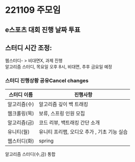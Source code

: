 # 221109 주모임


## e스포츠 대회 진행 날짜 투표

## 스터디 시간 조정: 
웹스터디- > 비대면X, 과제 진행   
알고리즘 스터디, 목요일 오후 8시, 비대면, 추후 금요일 예정  

 ### 스터디 진행상황 공유Cancel changes
| 스터디 이름    | 진행사항      |
|-----------|------------|
| 알고리즘(수) | 알고리즘 깊이 백 트래킹 |
| 웹크롤링(목) | 보류, 스프링 인원 모집  |
| 알고리즘(금) |코드 리뷰, 백트래킹 간단 소개   |
| 유니티(월) | 유니티 프리팹, 오디오 추가 , 기초 기능 실습  |
| 웹스터디(화) | spring  |

알고리즘 스터디(수,금) 통합
